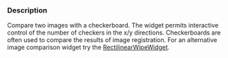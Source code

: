 ### Description
Compare two images with a checkerboard. The widget permits interactive
control of the number of checkers in the x/y directions. Checkerboards
are often used to compare the results of image registration. For an
alternative image comparison widget try the
[RectilinearWipeWidget](/Cxx/Widgets/RectilinearWipeWidget).
